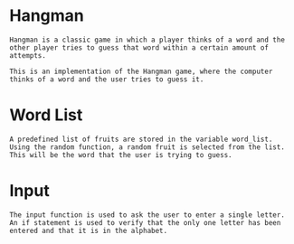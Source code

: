 # Hangman
    Hangman is a classic game in which a player thinks of a word and the other player tries to guess that word within a certain amount of attempts.

    This is an implementation of the Hangman game, where the computer thinks of a word and the user tries to guess it. 

# Word List
    A predefined list of fruits are stored in the variable word_list. Using the random function, a random fruit is selected from the list. This will be the word that the user is trying to guess.

# Input
    The input function is used to ask the user to enter a single letter. An if statement is used to verify that the only one letter has been entered and that it is in the alphabet.